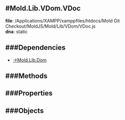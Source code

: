 
#Mold.Lib.VDom.VDoc
---------------------------------------

__file__: /Applications/XAMPP/xamppfiles/htdocs/Mold Git Checkout/MoldJS/Mold/Lib/VDom/VDoc.js  
__dna__: static  


	






###Dependencies
--------------

* [->Mold.Lib.Dom](../../../->Mold/Lib/Dom.md) 



   
###Methods
--------------
 

 
  
###Properties
-------------


 

###Objects
------------



		
